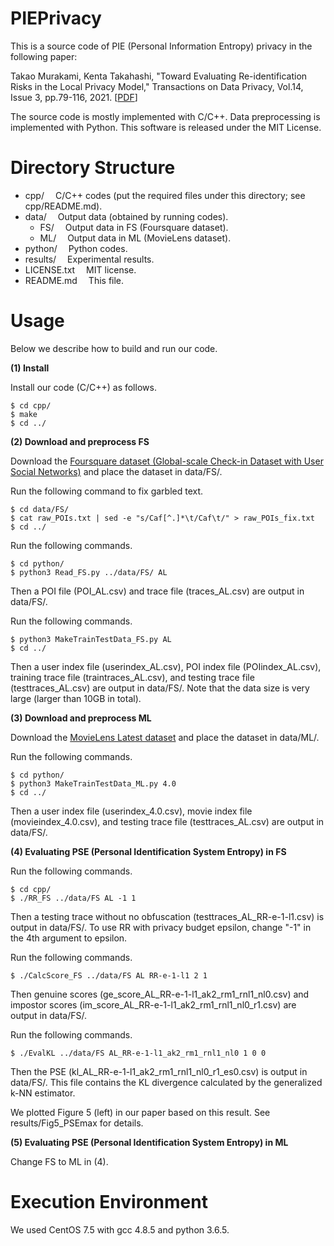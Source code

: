 # PIEPrivacy
This is a source code of PIE (Personal Information Entropy) privacy in the following paper: 

Takao Murakami, Kenta Takahashi, "Toward Evaluating Re-identification Risks in the Local Privacy Model," Transactions on Data Privacy, Vol.14, Issue 3, pp.79-116, 2021. [[PDF](http://www.tdp.cat/issues21/tdp.a423a21.pdf)]

The source code is mostly implemented with C/C++. Data preprocessing is implemented with Python. This software is released under the MIT License.

# Directory Structure
- cpp/			&emsp;C/C++ codes (put the required files under this directory; see cpp/README.md).
- data/			&emsp;Output data (obtained by running codes).
  - FS/			&emsp;Output data in FS (Foursquare dataset).
  - ML/			&emsp;Output data in ML (MovieLens dataset).
- python/		&emsp;Python codes.
- results/		&emsp;Experimental results.
- LICENSE.txt		&emsp;MIT license.
- README.md		&emsp;This file.

# Usage

Below we describe how to build and run our code.

**(1) Install**

Install our code (C/C++) as follows.
```
$ cd cpp/
$ make
$ cd ../
```

**(2) Download and preprocess FS**

Download the [Foursquare dataset (Global-scale Check-in Dataset with User Social Networks)](https://sites.google.com/site/yangdingqi/home/foursquare-dataset) and place the dataset in data/FS/.

Run the following command to fix garbled text.

```
$ cd data/FS/
$ cat raw_POIs.txt | sed -e "s/Caf[^.]*\t/Caf\t/" > raw_POIs_fix.txt
$ cd ../
```

Run the following commands.

```
$ cd python/
$ python3 Read_FS.py ../data/FS/ AL
```

Then a POI file (POI_AL.csv) and trace file (traces_AL.csv) are output in data/FS/.

Run the following commands.

```
$ python3 MakeTrainTestData_FS.py AL
$ cd ../
```

Then a user index file (userindex_AL.csv), POI index file (POIindex_AL.csv), training trace file (traintraces_AL.csv), and testing trace file (testtraces_AL.csv) are output in data/FS/. Note that the data size is very large (larger than 10GB in total).

**(3) Download and preprocess ML**

Download the [MovieLens Latest dataset](https://grouplens.org/datasets/movielens/latest/) and place the dataset in data/ML/.

Run the following commands.

```
$ cd python/
$ python3 MakeTrainTestData_ML.py 4.0
$ cd ../
```

Then a user index file (userindex_4.0.csv), movie index file (movieindex_4.0.csv), and testing trace file (testtraces_AL.csv) are output in data/FS/.

**(4) Evaluating PSE (Personal Identification System Entropy) in FS**

Run the following commands.

```
$ cd cpp/
$ ./RR_FS ../data/FS AL -1 1
```

Then a testing trace without no obfuscation (testtraces_AL_RR-e-1-l1.csv) is output in data/FS/. To use RR with privacy budget epsilon, change "-1" in the 4th argument to epsilon.

Run the following commands.

```
$ ./CalcScore_FS ../data/FS AL RR-e-1-l1 2 1
```

Then genuine scores (ge_score_AL_RR-e-1-l1_ak2_rm1_rnl1_nl0.csv) and impostor scores (im_score_AL_RR-e-1-l1_ak2_rm1_rnl1_nl0_r1.csv) are output in data/FS/.

Run the following commands.

```
$ ./EvalKL ../data/FS AL_RR-e-1-l1_ak2_rm1_rnl1_nl0 1 0 0
```

Then the PSE (kl_AL_RR-e-1-l1_ak2_rm1_rnl1_nl0_r1_es0.csv) is output in data/FS/. This file contains the KL divergence calculated by the generalized k-NN estimator.

We plotted Figure 5 (left) in our paper based on this result. See results/Fig5_PSEmax for details.

**(5) Evaluating PSE (Personal Identification System Entropy) in ML**

Change FS to ML in (4).

# Execution Environment
We used CentOS 7.5 with gcc 4.8.5 and python 3.6.5.
